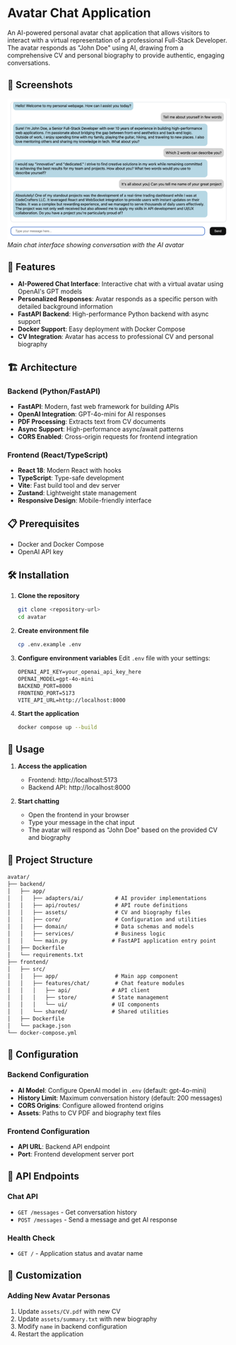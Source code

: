 # Avatar Chat Application

An AI-powered personal avatar chat application that allows visitors to interact with a virtual representation of a professional Full-Stack Developer. The avatar responds as "John Doe" using AI, drawing from a comprehensive CV and personal biography to provide authentic, engaging conversations.

## 📸 Screenshots

![Chat Interface](./screenshot.png)
*Main chat interface showing conversation with the AI avatar*


## 🚀 Features

- **AI-Powered Chat Interface**: Interactive chat with a virtual avatar using OpenAI's GPT models
- **Personalized Responses**: Avatar responds as a specific person with detailed background information
- **FastAPI Backend**: High-performance Python backend with async support
- **Docker Support**: Easy deployment with Docker Compose
- **CV Integration**: Avatar has access to professional CV and personal biography

## 🏗️ Architecture

### Backend (Python/FastAPI)
- **FastAPI**: Modern, fast web framework for building APIs
- **OpenAI Integration**: GPT-4o-mini for AI responses
- **PDF Processing**: Extracts text from CV documents
- **Async Support**: High-performance async/await patterns
- **CORS Enabled**: Cross-origin requests for frontend integration

### Frontend (React/TypeScript)
- **React 18**: Modern React with hooks
- **TypeScript**: Type-safe development
- **Vite**: Fast build tool and dev server
- **Zustand**: Lightweight state management
- **Responsive Design**: Mobile-friendly interface

## 📋 Prerequisites

- Docker and Docker Compose
- OpenAI API key

## 🛠️ Installation

1. **Clone the repository**
   ```bash
   git clone <repository-url>
   cd avatar
   ```

2. **Create environment file**
   ```bash
   cp .env.example .env
   ```

3. **Configure environment variables**
   Edit `.env` file with your settings:
   ```env
   OPENAI_API_KEY=your_openai_api_key_here
   OPENAI_MODEL=gpt-4o-mini
   BACKEND_PORT=8000
   FRONTEND_PORT=5173
   VITE_API_URL=http://localhost:8000
   ```

4. **Start the application**
   ```bash
   docker compose up --build
   ```

## 🚀 Usage

1. **Access the application**
   - Frontend: http://localhost:5173
   - Backend API: http://localhost:8000

2. **Start chatting**
   - Open the frontend in your browser
   - Type your message in the chat input
   - The avatar will respond as "John Doe" based on the provided CV and biography

## 📁 Project Structure

```
avatar/
├── backend/
│   ├── app/
│   │   ├── adapters/ai/          # AI provider implementations
│   │   ├── api/routes/           # API route definitions
│   │   ├── assets/               # CV and biography files
│   │   ├── core/                 # Configuration and utilities
│   │   ├── domain/               # Data schemas and models
│   │   ├── services/             # Business logic
│   │   └── main.py              # FastAPI application entry point
│   ├── Dockerfile
│   └── requirements.txt
├── frontend/
│   ├── src/
│   │   ├── app/                  # Main app component
│   │   ├── features/chat/        # Chat feature modules
│   │   │   ├── api/             # API client
│   │   │   ├── store/           # State management
│   │   │   └── ui/              # UI components
│   │   └── shared/              # Shared utilities
│   ├── Dockerfile
│   └── package.json
└── docker-compose.yml
```

## 🔧 Configuration

### Backend Configuration
- **AI Model**: Configure OpenAI model in `.env` (default: gpt-4o-mini)
- **History Limit**: Maximum conversation history (default: 200 messages)
- **CORS Origins**: Configure allowed frontend origins
- **Assets**: Paths to CV PDF and biography text files

### Frontend Configuration
- **API URL**: Backend API endpoint
- **Port**: Frontend development server port

## 🧪 API Endpoints

### Chat API
- `GET /messages` - Get conversation history
- `POST /messages` - Send a message and get AI response

### Health Check
- `GET /` - Application status and avatar name


## 📝 Customization

### Adding New Avatar Personas
1. Update `assets/CV.pdf` with new CV
2. Update `assets/summary.txt` with new biography
3. Modify `name` in backend configuration
4. Restart the application